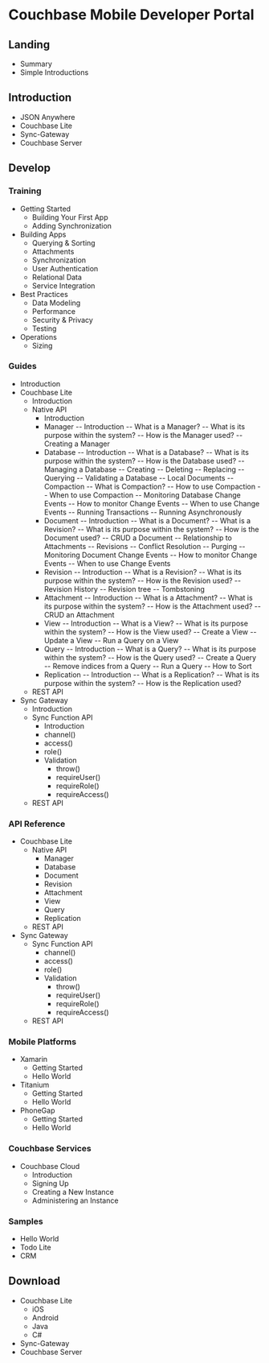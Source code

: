 Couchbase Mobile Developer Portal
=================================

Landing
-------

- Summary
- Simple Introductions

Introduction
------------

- JSON Anywhere
- Couchbase Lite
- Sync-Gateway
- Couchbase Server

Develop
-------

### Training

- Getting Started
  - Building Your First App
  - Adding Synchronization
- Building Apps
  - Querying & Sorting
  - Attachments
  - Synchronization
  - User Authentication
  - Relational Data
  - Service Integration
- Best Practices
  - Data Modeling
  - Performance
  - Security & Privacy
  - Testing
- Operations
  - Sizing

### Guides

- Introduction
- Couchbase Lite
  - Introduction
  - Native API
    - Introduction
    - Manager
      -- Introduction
        -- What is a Manager?
        -- What is its purpose within the system?
        -- How is the Manager used?
      -- Creating a Manager
    - Database
      -- Introduction
        -- What is a Database?
        -- What is its purpose within the system?
        -- How is the Database used?
      -- Managing a Database
        -- Creating
        -- Deleting
        -- Replacing
        -- Querying
      -- Validating a Database
      -- Local Documents
      -- Compaction
        -- What is Compaction?
        -- How to use Compaction
        -- When to use Compaction
      -- Monitoring Database Change Events
        -- How to monitor Change Events
        -- When to use Change Events
      -- Running Transactions
      -- Running Asynchronously
    - Document
      -- Introduction
        -- What is a Document?
          -- What is a Revision?
        -- What is its purpose within the system?
        -- How is the Document used?
      -- CRUD a Document
      -- Relationship to Attachments
      -- Revisions
      -- Conflict Resolution
      -- Purging
      -- Monitoring Document Change Events
        -- How to monitor Change Events
        -- When to use Change Events
    - Revision
      -- Introduction
        -- What is a Revision?
        -- What is its purpose within the system?
        -- How is the Revision used?
      -- Revision History
        -- Revision tree
        -- Tombstoning
    - Attachment
      -- Introduction
        -- What is a Attachment?
        -- What is its purpose within the system?
        -- How is the Attachment used?
      -- CRUD an Attachment
    - View
      -- Introduction
        -- What is a View?
        -- What is its purpose within the system?
        -- How is the View used?
      -- Create a View
      -- Update a View
      -- Run a Query on a View
    - Query
      -- Introduction
        -- What is a Query?
        -- What is its purpose within the system?
        -- How is the Query used?
      -- Create a Query
      -- Remove indices from a Query
      -- Run a Query
      -- How to Sort
    - Replication
      -- Introduction
        -- What is a Replication?
        -- What is its purpose within the system?
        -- How is the Replication used?
  - REST API
- Sync Gateway
  - Introduction
  - Sync Function API
    - Introduction
    - channel()
    - access()
    - role()
    - Validation
      - throw()
      - requireUser()
      - requireRole()
      - requireAccess()
  - REST API

### API Reference

- Couchbase Lite
  - Native API
    - Manager
    - Database
    - Document
    - Revision
    - Attachment
    - View
    - Query
    - Replication
  - REST API
- Sync Gateway
  - Sync Function API
    - channel()
    - access()
    - role()
    - Validation
      - throw()
      - requireUser()
      - requireRole()
      - requireAccess()
  - REST API

### Mobile Platforms

- Xamarin
  - Getting Started
  - Hello World
- Titanium
  - Getting Started
  - Hello World
- PhoneGap
  - Getting Started
  - Hello World

### Couchbase Services

- Couchbase Cloud
  - Introduction
  - Signing Up
  - Creating a New Instance
  - Administering an Instance

### Samples

- Hello World
- Todo Lite
- CRM

Download
--------

- Couchbase Lite
  - iOS
  - Android
  - Java
  - C#
- Sync-Gateway
- Couchbase Server
